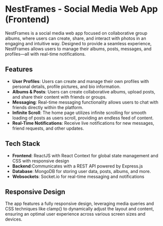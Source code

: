# NestFrames - Social Media Web App (Frontend)
NestFrames is a social media web app focused on collaborative group albums, where users can create, share, and interact with photos in an engaging and intuitive way. Designed to provide a seamless experience, NestFrames allows users to manage their albums, posts, messages, and profiles—all with real-time notifications.

## Features
- **User Profiles**: Users can create and manage their own profiles with personal details, profile pictures, and bio information.
- **Albums & Posts**: Users can create collaborative albums, upload posts, and share their content with friends or groups.
- **Messaging**: Real-time messaging functionality allows users to chat with friends directly within the platform.
- **Infinite Scroll**: The home page utilizes infinite scrolling for smooth loading of posts as users scroll, providing an endless feed of content.
- **Real-Time Notifications**: Receive live notifications for new messages, friend requests, and other updates.
## Tech Stack
- **Frontend**: ReactJS with React Context for global state management and CSS with responsive design
- **Backend**:Communicates with a REST API powered by Express.js
- **Database**: MongoDB for storing user data, posts, albums, and more.
- **Websockets**: Socket.io for real-time messaging and notifications
## Responsive Design
The app features a fully responsive design, leveraging media queries and CSS techniques like clamp() to dynamically adjust the layout and content, ensuring an optimal user experience across various screen sizes and devices.
